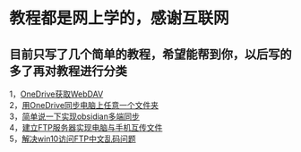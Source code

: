 # 教程都是网上学的，感谢互联网
## 目前只写了几个简单的教程，希望能帮到你，以后写的多了再对教程进行分类
1，[OneDrive获取WebDAV](https://github.com/wayne3602/My-Study-Note/blob/main/%E6%95%99%E7%A8%8B%E5%BD%92%E7%B1%BB/OneDrive%E8%8E%B7%E5%8F%96WebDAV.md)   
2，[用OneDrive同步电脑上任意一个文件夹](https://github.com/wayne3602/My-Study-Note/blob/main/%E6%95%99%E7%A8%8B%E5%BD%92%E7%B1%BB/%E7%94%A8OneDrive%E5%90%8C%E6%AD%A5%E7%94%B5%E8%84%91%E4%B8%8A%E4%BB%BB%E6%84%8F%E4%B8%80%E4%B8%AA%E6%96%87%E4%BB%B6%E5%A4%B9.md)  
3，[简单说一下实现obsidian多端同步](https://github.com/wayne3602/My-Study-Note/blob/main/%E6%95%99%E7%A8%8B%E5%BD%92%E7%B1%BB/%E7%AE%80%E5%8D%95%E8%AF%B4%E4%B8%80%E4%B8%8B%E5%AE%9E%E7%8E%B0obsidian%E5%A4%9A%E7%AB%AF%E5%90%8C%E6%AD%A5.md)  
4，[建立FTP服务器实现电脑与手机互传文件](https://github.com/wayne3602/My-Study-Note/blob/main/%E6%95%99%E7%A8%8B%E5%BD%92%E7%B1%BB/%E5%BB%BA%E7%AB%8BFTP%E6%9C%8D%E5%8A%A1%E5%99%A8%E5%AE%9E%E7%8E%B0%E7%94%B5%E8%84%91%E4%B8%8E%E6%89%8B%E6%9C%BA%E4%BA%92%E4%BC%A0%E6%96%87%E4%BB%B6.md)   
5，[解决win10访问FTP中文乱码问题](https://github.com/wayne3602/My-Study-Note/blob/main/%E6%95%99%E7%A8%8B%E5%BD%92%E7%B1%BB/%E8%A7%A3%E5%86%B3win10%E8%AE%BF%E9%97%AEFTP%E4%B8%AD%E6%96%87%E4%B9%B1%E7%A0%81%E9%97%AE%E9%A2%98.md)
